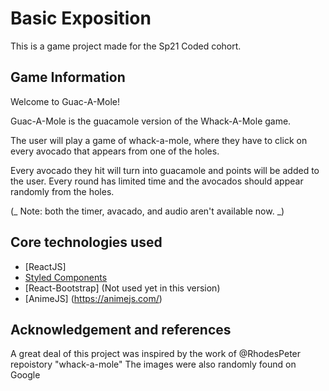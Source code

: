 # Basic Exposition

This is a game project made for the Sp21 Coded cohort.

## Game Information

Welcome to Guac-A-Mole!

Guac-A-Mole is the guacamole version of the Whack-A-Mole game.

The user will play a game of whack-a-mole, where they have to click on every avocado that appears from one of the holes.

Every avocado they hit will turn into guacamole and points will be added to the user. Every round has limited time and the avocados should appear randomly from the holes.

(_ Note: both the timer, avacado, and audio aren't available now. _)

## Core technologies used

- [ReactJS]
- [Styled Components](https://www.styled-components.com/)
- [React-Bootstrap] (Not used yet in this version)
- [AnimeJS] (https://animejs.com/)

## Acknowledgement and references

A great deal of this project was inspired by the work of @RhodesPeter repoistory "whack-a-mole"
The images were also randomly found on Google
